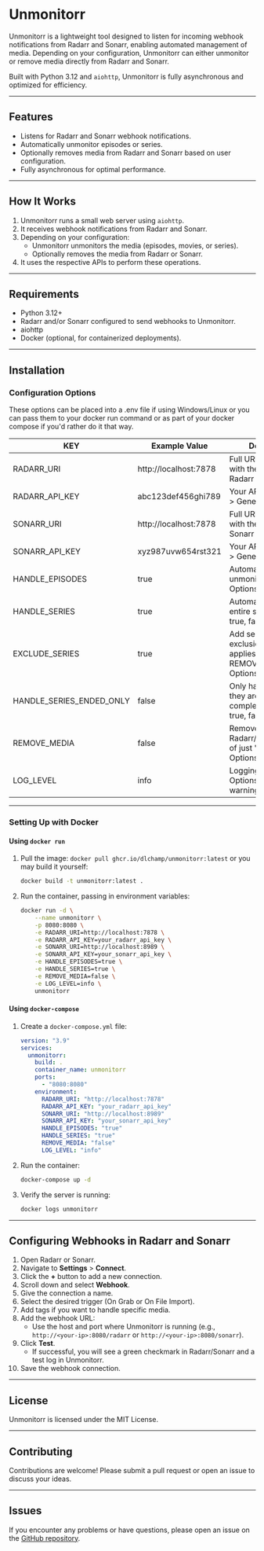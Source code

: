 # Unmonitorr

Unmonitorr is a lightweight tool designed to listen for incoming webhook notifications from Radarr and Sonarr, enabling automated management of media. Depending on your configuration, Unmonitorr can either unmonitor or remove media directly from Radarr and Sonarr.

Built with Python 3.12 and `aiohttp`, Unmonitorr is fully asynchronous and optimized for efficiency. 

---

## Features
- Listens for Radarr and Sonarr webhook notifications.
- Automatically unmonitor episodes or series.
- Optionally removes media from Radarr and Sonarr based on user configuration.
- Fully asynchronous for optimal performance.

---

## How It Works
1. Unmonitorr runs a small web server using `aiohttp`.
2. It receives webhook notifications from Radarr and Sonarr.
3. Depending on your configuration:
   - Unmonitorr unmonitors the media (episodes, movies, or series).
   - Optionally removes the media from Radarr or Sonarr.
4. It uses the respective APIs to perform these operations.

---

## Requirements
- Python 3.12+
- Radarr and/or Sonarr configured to send webhooks to Unmonitorr.
- aiohttp
- Docker (optional, for containerized deployments).

---

## Installation

### Configuration Options
These options can be placed into a .env file if using Windows/Linux or you can pass them to your docker run
command or as part of your docker compose if you'd rather do it that way.

| KEY                       | Example Value         | Description                                                                                   |
|---------------------------|-----------------------|-----------------------------------------------------------------------------------------------|
| RADARR_URI                | http://localhost:7878 | Full URL or hostname with the port to your Radarr instance                                    |
| RADARR_API_KEY            | abc123def456ghi789    | Your API Key (Settings > General > API Key)                                                   |
| SONARR_URI                | http://localhost:7878 | Full URL or hostname with the port to your Sonarr instance                                    |
| SONARR_API_KEY            | xyz987uvw654rst321    | Your API Key (Settings > General > API Key)                                                   |
| HANDLE_EPISODES           | true                  | Automatically unmonitor episodes. Options: true, false                                        |
| HANDLE_SERIES             | true                  | Automatically handle entire series. Options: true, false                                      |
| EXCLUDE_SERIES            | true                  | Add series to import exclusion list. Only applies if REMOVE_MEDIA=true. Options: true, false  |
| HANDLE_SERIES_ENDED_ONLY  | false                 | Only handle series if they are ended and complete. Options: true, false                       |
| REMOVE_MEDIA              | false                 | Remove media from Radarr/Sonarr instead of just "Unmonitor". Options: true, false             |
| LOG_LEVEL                 | info                  | Logging level. Options: debug, info, warning, error, critical                                 |

---

### Setting Up with Docker
#### Using `docker run`
1. Pull the image: `docker pull ghcr.io/dlchamp/unmonitorr:latest` or you may build it yourself:
    ```bash
    docker build -t unmonitorr:latest .
    ```

2. Run the container, passing in environment variables:
    ```bash
    docker run -d \
        --name unmonitorr \
        -p 8080:8080 \
        -e RADARR_URI=http://localhost:7878 \
        -e RADARR_API_KEY=your_radarr_api_key \
        -e SONARR_URI=http://localhost:8989 \
        -e SONARR_API_KEY=your_sonarr_api_key \
        -e HANDLE_EPISODES=true \
        -e HANDLE_SERIES=true \
        -e REMOVE_MEDIA=false \
        -e LOG_LEVEL=info \
        unmonitorr
    ```

#### Using `docker-compose`
1. Create a `docker-compose.yml` file:
    ```yaml
    version: "3.9"
    services:
      unmonitorr:
        build: .
        container_name: unmonitorr
        ports:
          - "8080:8080"
        environment:
          RADARR_URI: "http://localhost:7878"
          RADARR_API_KEY: "your_radarr_api_key"
          SONARR_URI: "http://localhost:8989"
          SONARR_API_KEY: "your_sonarr_api_key"
          HANDLE_EPISODES: "true"
          HANDLE_SERIES: "true"
          REMOVE_MEDIA: "false"
          LOG_LEVEL: "info"
    ```

2. Run the container:
    ```bash
    docker-compose up -d
    ```

3. Verify the server is running:
    ```bash
    docker logs unmonitorr
    ```

---

## Configuring Webhooks in Radarr and Sonarr
1. Open Radarr or Sonarr.
2. Navigate to **Settings** > **Connect**.
3. Click the **+** button to add a new connection.
4. Scroll down and select **Webhook**.
5. Give the connection a name.
6. Select the desired trigger (On Grab or On File Import).
7. Add tags if you want to handle specific media.
8. Add the webhook URL:
   - Use the host and port where Unmonitorr is running (e.g., `http://<your-ip>:8080/radarr` or `http://<your-ip>:8080/sonarr`).
9. Click **Test**.
   - If successful, you will see a green checkmark in Radarr/Sonarr and a test log in Unmonitorr.
10. Save the webhook connection.

---


## License
Unmonitorr is licensed under the MIT License.

---

## Contributing
Contributions are welcome! Please submit a pull request or open an issue to discuss your ideas.

---

## Issues
If you encounter any problems or have questions, please open an issue on the [GitHub repository](https://github.com/dlchamp/unmonitorr/issues).

